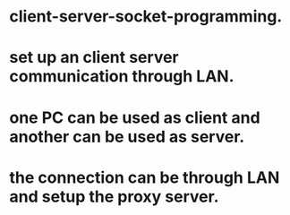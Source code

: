 # client-server-socket-programming.
# set up an client server communication through LAN.
# one PC can be used as client and another can be used as server.
# the connection can be through LAN and setup the proxy server.
